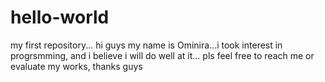 # hello-world
my first repository...
hi guys my name is Ominira...i took interest in progrsmming, and i believe i will do well at it... pls feel free to reach me or evaluate my works, thanks guys
